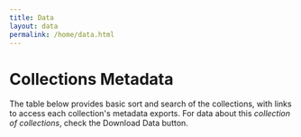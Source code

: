 ```yaml
---
title: Data
layout: data
permalink: /home/data.html
---
```


# Collections Metadata

The table below provides basic sort and search of the collections, with links to access each collection's metadata exports.
For data about this *collection of collections*, check the Download Data button.
